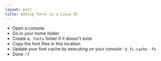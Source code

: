 ```yaml
---
layout: post
title: Adding fonts to a Linux OS
---
```

* Open a console
* Go in your home folder
* Create a ```.fonts``` folder if it doesn't exist
* Copy the font files in this location
* Update your font cache by executing on your console : ```$ fc-cache -fv```
* Done :-)
